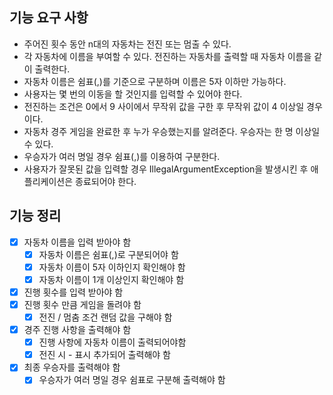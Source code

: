 ## 기능 요구 사항
- 주어진 횟수 동안 n대의 자동차는 전진 또는 멈출 수 있다.
- 각 자동차에 이름을 부여할 수 있다. 전진하는 자동차를 출력할 때 자동차 이름을 같이 출력한다.
- 자동차 이름은 쉼표(,)를 기준으로 구분하며 이름은 5자 이하만 가능하다.
- 사용자는 몇 번의 이동을 할 것인지를 입력할 수 있어야 한다.
- 전진하는 조건은 0에서 9 사이에서 무작위 값을 구한 후 무작위 값이 4 이상일 경우이다.
- 자동차 경주 게임을 완료한 후 누가 우승했는지를 알려준다. 우승자는 한 명 이상일 수 있다.
- 우승자가 여러 명일 경우 쉼표(,)를 이용하여 구분한다.
- 사용자가 잘못된 값을 입력할 경우 IllegalArgumentException을 발생시킨 후 애플리케이션은 종료되어야 한다.

## 기능 정리
- [x] 자동차 이름을 입력 받아야 함
  - [x] 자동차 이름은 쉼표(,)로 구분되어야 함
  - [X] 자동차 이름이 5자 이하인지 확인해야 함
  - [X] 자동차 이름이 1개 이상인지 확인해야 함
- [X] 진행 횟수를 입력 받아야 함
- [X] 진행 횟수 만큼 게임을 돌려야 함
  - [X] 전진 / 멈춤 조건 랜덤 값을 구해야 함
- [X] 경주 진행 사항을 출력해야 함
  - [X] 진행 사항에 자동차 이름이 출력되어야함 
  - [X] 전진 시 - 표시 추가되어 출력해야 함
- [X] 최종 우승자를 출력해야 함
  - [X] 우승자가 여러 명일 경우 쉼표로 구분해 출력해야 함